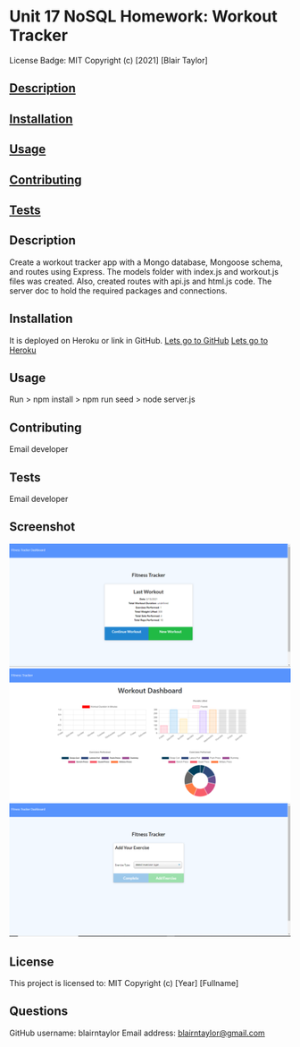 # Unit 17 NoSQL Homework: Workout Tracker

License Badge: MIT Copyright (c) [2021] [Blair Taylor]

## [Description](#description)
## [Installation](#installation)
## [Usage](#usage)
## [Contributing](#contribute)
## [Tests](#tests)

## Description
Create a workout tracker app with a Mongo database, Mongoose schema, and routes using Express. The models folder with index.js and workout.js files was created. Also, created routes with api.js and html.js code. The server doc to hold the required packages and connections. 

## Installation
It is deployed on Heroku or link in GitHub.
[Lets go to GitHub](https://blairntaylor.github.io/workout-tracker/)
[Lets go to Heroku](https://vast-retreat-26029.herokuapp.com/)

## Usage
Run > npm install > npm run seed > node server.js

## Contributing
Email developer

## Tests
Email developer

## Screenshot
![Screenshot](/public/img/screenshot1.PNG "Screenshot of Workout Tracker Last Workout")
![Screenshot](/public/img/screenshot2.PNG "Screenshot of Workout Tracker Dashboard")
![Screenshot](/public/img/screenshot3.PNG "Screenshot of Workout Tracker Add Exercise")

## License
This project is licensed to: MIT Copyright (c) [Year] [Fullname]

## Questions
GitHub username: blairntaylor
Email address: [blairntaylor@gmail.com](mailto:blairntaylor@gmail.com)